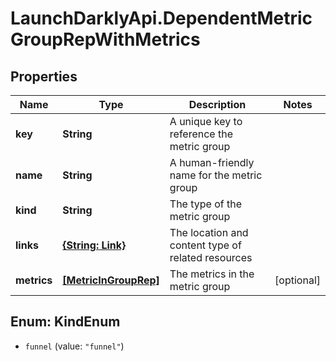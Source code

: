# LaunchDarklyApi.DependentMetricGroupRepWithMetrics

## Properties

Name | Type | Description | Notes
------------ | ------------- | ------------- | -------------
**key** | **String** | A unique key to reference the metric group | 
**name** | **String** | A human-friendly name for the metric group | 
**kind** | **String** | The type of the metric group | 
**links** | [**{String: Link}**](Link.md) | The location and content type of related resources | 
**metrics** | [**[MetricInGroupRep]**](MetricInGroupRep.md) | The metrics in the metric group | [optional] 



## Enum: KindEnum


* `funnel` (value: `"funnel"`)




